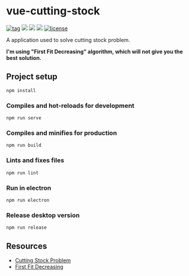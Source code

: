 # vue-cutting-stock

[![tag](https://img.shields.io/github/release/longyuzhou/vue-cutting-stock)](https://github.com/longyuzhou/vue-cutting-stock/releases)
[![](https://img.shields.io/badge/vue-v2.6.11-green.svg)](https://github.com/vuejs/vue)
[![](https://img.shields.io/badge/vuex-v3.4.0-green.svg)](https://github.com/vuejs/vuex)
[![](https://img.shields.io/badge/electron-v8.3.0-green.svg)](https://github.com/electron/electron)
[![license](https://img.shields.io/github/license/longyuzhou/vue-cutting-stock)](https://github.com/longyuzhou/vue-cutting-stock/blob/master/LICENSE)

A application used to solve cutting stock problem.

**I'm using "First Fit Decreasing" algorithm, which will not give you the best solution.**

## Project setup

```
npm install
```

### Compiles and hot-reloads for development

```
npm run serve
```

### Compiles and minifies for production

```
npm run build
```

### Lints and fixes files

```
npm run lint
```

### Run in electron

```
npm run electron
```

### Release desktop version

```
npm run release
```

## Resources

- [Cutting Stock Problem](https://en.wikipedia.org/wiki/Cutting_stock_problem)
- [First Fit Decreasing](https://en.wikipedia.org/wiki/Bin_packing_problem)
